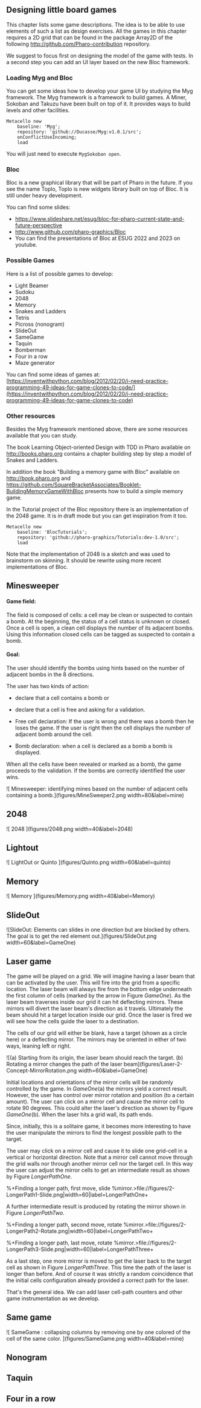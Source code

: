 ## Designing little board games

This chapter lists some game descriptions. The idea is to be able to use elements of such a list as design exercises. All the games in this chapter requires a 2D grid that can be found in the package Array2D of the following http://github.com/Pharo-contribution repository.

We suggest to focus first on designing the model of the game with tests.
In a second step you can add an UI layer based on the new Bloc framework. 

### Loading Myg and Bloc

You can get some ideas how to develop your game UI by studying the Myg framework. The Myg framework is a framework to build games. 
A Miner, Sokoban and Takuzu have been built on top of it.
It provides ways to build levels and other facilities.

```
Metacello new
 	baseline: 'Myg';
 	repository: 'github://Ducasse/Myg:v1.0.1/src';
 	onConflictUseIncoming;
 	load
```
You will just need to execute `MygSokoban open`.




### Bloc 

Bloc is a new graphical library that will be part of Pharo in the future.
If you see the name Toplo, Toplo is new widgets library built on top of Bloc. It is still under heavy development. 

You can find some slides: 
- https://www.slideshare.net/esug/bloc-for-pharo-current-state-and-future-perspective
- http://www.github.com/pharo-graphics/Bloc
- You can find the presentations of Bloc at ESUG 2022 and 2023 on youtube. 


### Possible Games

Here is a list of possible games to develop:

- Light Beamer
- Sudoku
- 2048
- Memory
- Snakes and Ladders
- Tetris 
- Picross (nonogram)
- SlideOut
- SameGame
- Taquin
- Bomberman
- Four in a row
- Maze generator

You can find some ideas of games at: 
[https://inventwithpython.com/blog/2012/02/20/i-need-practice-programming-49-ideas-for-game-clones-to-code/](https://inventwithpython.com/blog/2012/02/20/i-need-practice-programming-49-ideas-for-game-clones-to-code)

### Other resources

Besides the Myg framework mentioned above, there are some resources available that you can study.

The book Learning Object-oriented Design with TDD in Pharo available on http://books.pharo.org contains a chapter building step by step a model of Snakes and Ladders. 

In addition the book "Building a memory game with Bloc" available on http://book.pharo.org and https://github.com/SquareBracketAssociates/Booklet-BuildingMemoryGameWithBloc presents how to build a simple memory game. 

In the Tutorial project of the Bloc repository there is an implementation of the 2048 game. It is in draft mode but you can get inspiration from it too.

```
Metacello new
    baseline: 'BlocTutorials';
    repository: 'github://pharo-graphics/Tutorials:dev-1.0/src';
    load
```

Note that the implementation of 2048 is a sketch and was used to brainstorm on skinning. It should be rewrite using more recent implementations of Bloc.




## Minesweeper

#### Game field: 
The field is composed of cells: a cell may be clean or suspected to contain a bomb. 
At the beginning, the status of a cell status is unknown or closed.
Once a cell is open, a clean cell displays the number of its adjacent bombs. 
Using this information closed cells can be tagged as suspected to contain a bomb. 


#### Goal: 
The user should identify the bombs using hints based on the number of adjacent bombs in the 8 directions. 

The user has two kinds of action: 
- declare that a cell contains a bomb or 
- declare that a cell is free and asking for a validation.

- Free cell declaration: If the user is wrong and there was a bomb then he loses the game. If the user is right then the cell displays the number of adjacent bomb around the cell. 
- Bomb declaration: when a cell is declared as a bomb a bomb is displayed.

When all the cells have been revealed or marked as a bomb, the game proceeds to the validation.  If the bombs are correctly identified the user wins.

![ Minesweeper: identifying mines based on the number of adjacent cells containing a bomb.](figures/MineSweeper2.png width=80&label=mine)







## 2048

![ 2048 ](figures/2048.png width=40&label=2048)

## Lightout

![ LightOut or Quinto ](figures/Quinto.png width=60&label=quinto)

## Memory

![ Memory ](figures/Memory.png width=40&label=Memory)

## SlideOut

![SlideOut: Elements can slides in one direction but are blocked by others. The goal is to get the red element out.](figures/SlideOut.png width=60&label=GameOne)

## Laser game

The game will be played on a grid. We will imagine having a laser beam that can be activated by the user. This will fire into the grid from a specific location. The laser beam will always fire from the bottom edge underneath the first column of cells (marked by the arrow in Figure *GameOne*). As the laser beam traverses inside our grid it can hit deflecting mirrors. These mirrors will divert the laser beam's direction as it travels. Ultimately the beam should hit a target location inside our grid.  Once the laser is fired we will see how the cells guide the laser to a destination. 

The cells of our grid will either be blank, have a target (shown as a circle here) or a deflecting mirror. The mirrors may be oriented in either of two ways, leaning left or right.

![(a) Starting from its origin, the laser beam should reach the target. (b) Rotating a mirror changes the path of the laser beam](figures/Laser-2-Concept-MirrorRotation.png width=60&label=GameOne)

Initial locations and orientations of the mirror cells will be randomly controlled by the game. In *GameOne*(a) the mirrors yield a correct result. However, the user has control over mirror rotation and position (to a certain amount). The user can click on a mirror cell and cause the mirror cell to rotate 90 degrees. This could alter the laser's direction as shown by Figure *GameOne*(b). When the laser hits a grid wall, its path ends.

Since, initially, this is a solitaire game, it becomes more interesting to have the user manipulate the mirrors to find the longest possible path to the target.  

The user may click on a mirror cell and cause it to slide one grid-cell in a vertical or horizontal direction. Note that a mirror cell cannot move through the grid walls nor through another mirror cell nor the target cell. In this way the user can adjust the mirror cells to get an intermediate result as shown by Figure *LongerPathOne*.

%+Finding a longer path, first move, slide %mirror.>file://figures/2-LongerPath1-Slide.png|width=60|label=LongerPathOne+

A further intermediate result is produced by rotating the mirror shown in Figure *LongerPathTwo*.

%+Finding a longer path, second move, rotate %mirror.>file://figures/2-LongerPath2-Rotate.png|width=60|label=LongerPathTwo+

%+Finding a longer path, last move, rotate %mirror.>file://figures/2-LongerPath3-Slide.png|width=60|label=LongerPathThree+

As a last step, one more mirror is moved to get the laser back to the target cell as shown in Figure *LongerPathThree*. This time the path of the laser is longer than before. And of course it was strictly a random coincidence that the initial cells configuration already provided a correct path for the laser.

That's the general idea. We can add laser cell-path counters and other game instrumentation as we develop.


## Same game

![ SameGame : collapsing columns by removing one by one colored of the cell of the same color. ](figures/SameGame.png width=40&label=mine)

## Nonogram

## Taquin

## Four in a row
